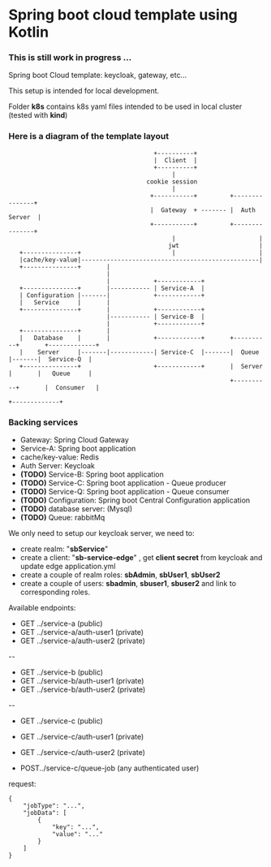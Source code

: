 # Spring boot cloud template using Kotlin 

### This is still work in progress ...

Spring boot Cloud template: keycloak, gateway, etc... 

This setup is intended for local development.

Folder **k8s** contains k8s yaml files intended to be used in local cluster (tested with **kind**)

### Here is a diagram of the template layout

```
                                        +----------+                              
                                        |  Client  |                     
                                        +----------+                                
                                             |                                        
                                      cookie session                             
                                             |
                                       +-----------+         +---------------+  
                                       |  Gateway  + ------- |  Auth Server  |  
                                       +-----------+         +---------------+  
                                             |                       |
                                            jwt                      |      
   +---------------+                         |                       |                           
   |cache/key-value|-------------------------------------------------|                          
   +---------------+       |                                                     
                           |                                                             
                           |            +------------+                                   
   +---------------+       |----------- | Service-A  |                                              
   | Configuration |-------|            +------------+                                              
   |   Service     |       |                                                            
   +---------------+       |            +------------+                               
                           |----------- | Service-B  |                             
                           |            +------------+                           
   +---------------+       |                                                        
   |   Database    |       |            +------------+       +----------+       +-------------+
   |    Server     |-------|------------| Service-C  |-------|  Queue   |-------|  Service-Q  |
   +---------------+                    +------------+       |  Server  |       |   Queue     |
                                                             +----------+       |  Consumer   |
                                                                                +-------------+

```


### Backing services

- Gateway: Spring Cloud Gateway
- Service-A: Spring boot application
- cache/key-value: Redis
- Auth Server: Keycloak
- **(TODO)** Service-B: Spring boot application
- **(TODO)** Service-C: Spring boot application - Queue producer
- **(TODO)** Service-Q: Spring boot application - Queue consumer
- **(TODO)** Configuration: Spring boot Central Configuration application
- **(TODO)** database server: (Mysql)
- **(TODO)** Queue: rabbitMq

We only need to setup our keycloak server, we need to:
- create realm: "**sbService**"
- create a client: "**sb-service-edge**" , get **client secret** from keycloak and update edge application.yml
- create a couple of realm roles: **sbAdmin**, **sbUser1**, **sbUser2**
- create a couple of users: **sbadmin**, **sbuser1**, **sbuser2** and link to corresponding roles.


Available endpoints:

- GET ../service-a (public)
- GET ../service-a/auth-user1 (private)
- GET ../service-a/auth-user2 (private)

--

- GET ../service-b (public)
- GET ../service-b/auth-user1 (private)
- GET ../service-b/auth-user2 (private)

--

- GET ../service-c (public)
- GET ../service-c/auth-user1 (private)
- GET ../service-c/auth-user2 (private)


- POST../service-c/queue-job (any authenticated user)

request:
```
{
    "jobType": "...",
    "jobData": [
        {
            "key": "...",
            "value": "..."
        }
    ]
}
```


